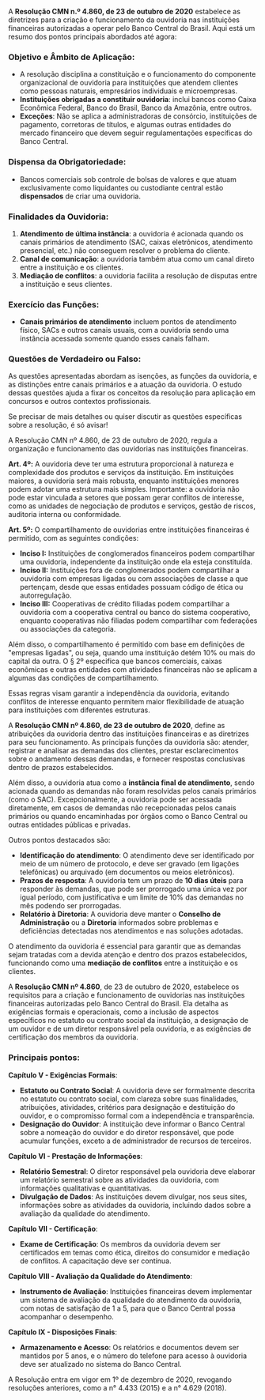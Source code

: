 A **Resolução CMN n.º 4.860, de 23 de outubro de 2020** estabelece as diretrizes para a criação e funcionamento da ouvidoria nas instituições financeiras autorizadas a operar pelo Banco Central do Brasil. Aqui está um resumo dos pontos principais abordados até agora:

### **Objetivo e Âmbito de Aplicação**:
- A resolução disciplina a constituição e o funcionamento do componente organizacional de ouvidoria para instituições que atendem clientes como pessoas naturais, empresários individuais e microempresas.
- **Instituições obrigadas a constituir ouvidoria**: inclui bancos como Caixa Econômica Federal, Banco do Brasil, Banco da Amazônia, entre outros.
- **Exceções**: Não se aplica a administradoras de consórcio, instituições de pagamento, corretoras de títulos, e algumas outras entidades do mercado financeiro que devem seguir regulamentações específicas do Banco Central.

### **Dispensa da Obrigatoriedade**:
- Bancos comerciais sob controle de bolsas de valores e que atuam exclusivamente como liquidantes ou custodiante central estão **dispensados** de criar uma ouvidoria.

### **Finalidades da Ouvidoria**:
1. **Atendimento de última instância**: a ouvidoria é acionada quando os canais primários de atendimento (SAC, caixas eletrônicos, atendimento presencial, etc.) não conseguem resolver o problema do cliente.
2. **Canal de comunicação**: a ouvidoria também atua como um canal direto entre a instituição e os clientes.
3. **Mediação de conflitos**: a ouvidoria facilita a resolução de disputas entre a instituição e seus clientes.

### **Exercício das Funções**:
- **Canais primários de atendimento** incluem pontos de atendimento físico, SACs e outros canais usuais, com a ouvidoria sendo uma instância acessada somente quando esses canais falham.

### **Questões de Verdadeiro ou Falso**:
As questões apresentadas abordam as isenções, as funções da ouvidoria, e as distinções entre canais primários e a atuação da ouvidoria. O estudo dessas questões ajuda a fixar os conceitos da resolução para aplicação em concursos e outros contextos profissionais.

Se precisar de mais detalhes ou quiser discutir as questões específicas sobre a resolução, é só avisar!

A Resolução CMN nº 4.860, de 23 de outubro de 2020, regula a organização e funcionamento das ouvidorias nas instituições financeiras. 

**Art. 4º:** A ouvidoria deve ter uma estrutura proporcional à natureza e complexidade dos produtos e serviços da instituição. Em instituições maiores, a ouvidoria será mais robusta, enquanto instituições menores podem adotar uma estrutura mais simples. Importante: a ouvidoria não pode estar vinculada a setores que possam gerar conflitos de interesse, como as unidades de negociação de produtos e serviços, gestão de riscos, auditoria interna ou conformidade.

**Art. 5º:** O compartilhamento de ouvidorias entre instituições financeiras é permitido, com as seguintes condições:
- **Inciso I:** Instituições de conglomerados financeiros podem compartilhar uma ouvidoria, independente da instituição onde ela esteja constituída.
- **Inciso II:** Instituições fora de conglomerados podem compartilhar a ouvidoria com empresas ligadas ou com associações de classe a que pertençam, desde que essas entidades possuam código de ética ou autorregulação.
- **Inciso III:** Cooperativas de crédito filiadas podem compartilhar a ouvidoria com a cooperativa central ou banco do sistema cooperativo, enquanto cooperativas não filiadas podem compartilhar com federações ou associações da categoria.

Além disso, o compartilhamento é permitido com base em definições de "empresas ligadas", ou seja, quando uma instituição detém 10% ou mais do capital da outra. O § 2º especifica que bancos comerciais, caixas econômicas e outras entidades com atividades financeiras não se aplicam a algumas das condições de compartilhamento. 

Essas regras visam garantir a independência da ouvidoria, evitando conflitos de interesse enquanto permitem maior flexibilidade de atuação para instituições com diferentes estruturas.

A **Resolução CMN nº 4.860, de 23 de outubro de 2020**, define as atribuições da ouvidoria dentro das instituições financeiras e as diretrizes para seu funcionamento. As principais funções da ouvidoria são: atender, registrar e analisar as demandas dos clientes, prestar esclarecimentos sobre o andamento dessas demandas, e fornecer respostas conclusivas dentro de prazos estabelecidos.

Além disso, a ouvidoria atua como a **instância final de atendimento**, sendo acionada quando as demandas não foram resolvidas pelos canais primários (como o SAC). Excepcionalmente, a ouvidoria pode ser acessada diretamente, em casos de demandas não recepcionadas pelos canais primários ou quando encaminhadas por órgãos como o Banco Central ou outras entidades públicas e privadas.

Outros pontos destacados são:

- **Identificação do atendimento**: O atendimento deve ser identificado por meio de um número de protocolo, e deve ser gravado (em ligações telefônicas) ou arquivado (em documentos ou meios eletrônicos).
- **Prazos de resposta**: A ouvidoria tem um prazo de **10 dias úteis** para responder às demandas, que pode ser prorrogado uma única vez por igual período, com justificativa e um limite de 10% das demandas no mês podendo ser prorrogadas.
- **Relatório à Diretoria**: A ouvidoria deve manter o **Conselho de Administração** ou a **Diretoria** informados sobre problemas e deficiências detectadas nos atendimentos e nas soluções adotadas.

O atendimento da ouvidoria é essencial para garantir que as demandas sejam tratadas com a devida atenção e dentro dos prazos estabelecidos, funcionando como uma **mediação de conflitos** entre a instituição e os clientes.

A **Resolução CMN nº 4.860**, de 23 de outubro de 2020, estabelece os requisitos para a criação e funcionamento de ouvidorias nas instituições financeiras autorizadas pelo Banco Central do Brasil. Ela detalha as exigências formais e operacionais, como a inclusão de aspectos específicos no estatuto ou contrato social da instituição, a designação de um ouvidor e de um diretor responsável pela ouvidoria, e as exigências de certificação dos membros da ouvidoria.

### Principais pontos:

**Capítulo V - Exigências Formais**:
- **Estatuto ou Contrato Social**: A ouvidoria deve ser formalmente descrita no estatuto ou contrato social, com clareza sobre suas finalidades, atribuições, atividades, critérios para designação e destituição do ouvidor, e o compromisso formal com a independência e transparência.
- **Designação do Ouvidor**: A instituição deve informar o Banco Central sobre a nomeação do ouvidor e do diretor responsável, que pode acumular funções, exceto a de administrador de recursos de terceiros.
  
**Capítulo VI - Prestação de Informações**:
- **Relatório Semestral**: O diretor responsável pela ouvidoria deve elaborar um relatório semestral sobre as atividades da ouvidoria, com informações qualitativas e quantitativas.
- **Divulgação de Dados**: As instituições devem divulgar, nos seus sites, informações sobre as atividades da ouvidoria, incluindo dados sobre a avaliação da qualidade do atendimento.

**Capítulo VII - Certificação**:
- **Exame de Certificação**: Os membros da ouvidoria devem ser certificados em temas como ética, direitos do consumidor e mediação de conflitos. A capacitação deve ser contínua.

**Capítulo VIII - Avaliação da Qualidade do Atendimento**:
- **Instrumento de Avaliação**: Instituições financeiras devem implementar um sistema de avaliação da qualidade do atendimento da ouvidoria, com notas de satisfação de 1 a 5, para que o Banco Central possa acompanhar o desempenho.

**Capítulo IX - Disposições Finais**:
- **Armazenamento e Acesso**: Os relatórios e documentos devem ser mantidos por 5 anos, e o número do telefone para acesso à ouvidoria deve ser atualizado no sistema do Banco Central.

A Resolução entra em vigor em 1º de dezembro de 2020, revogando resoluções anteriores, como a n° 4.433 (2015) e a n° 4.629 (2018).